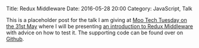 Title: Redux Middleware
Date: 2016-05-28 20:00
Category: JavaScript, Talk

This is a placeholder post for the talk I am giving at [Moo Tech Tuesday on the 31st May](http://eventbrite.co.uk/e/the-new-shiny-javascript-development-in-2016-tickets-25196915653) where I will be presenting [an introduction to Redux Middleware](https://docs.google.com/a/jonnyreeves.co.uk/presentation/d/1I0s4uCWo7yEU3pLf4R5UjxiCqC3FhFJSSunWq0WAxZI/edit?usp=sharing) with advice on how to test it.  The supporting code can be found over on [Github](https://github.com/jonnyreeves/redux-button-masher-example).
